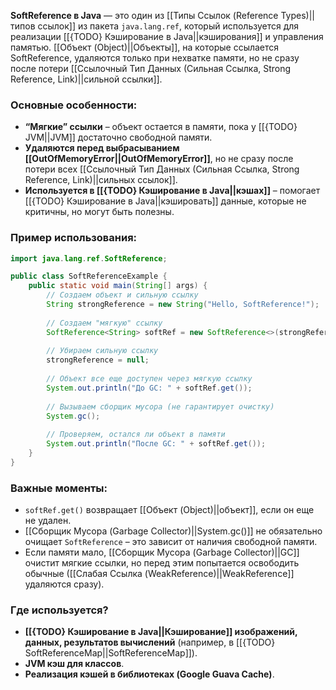 **SoftReference в Java** — это один из [[Типы Ссылок (Reference Types)||типов ссылок]] из пакета `java.lang.ref`, который используется для реализации [[{TODO} Кэширование в Java||кэширования]] и управления памятью. [[Объект (Object)||Объекты]], на которые ссылается SoftReference, удаляются только при нехватке памяти, но не сразу после потери [[Ссылочный Тип Данных (Сильная Ссылка, Strong Reference, Link)||сильной ссылки]].

### Основные особенности:

- **“Мягкие” ссылки** – объект остается в памяти, пока у [[{TODO} JVM||JVM]] достаточно свободной памяти.
- **Удаляются перед выбрасыванием [[OutOfMemoryError||OutOfMemoryError]]**, но не сразу после потери всех [[Ссылочный Тип Данных (Сильная Ссылка, Strong Reference, Link)||сильных ссылок]].
- **Используется в [[{TODO} Кэширование в Java||кэшах]]** – помогает [[{TODO} Кэширование в Java||кэшировать]] данные, которые не критичны, но могут быть полезны.

### Пример использования:

```java
import java.lang.ref.SoftReference;

public class SoftReferenceExample {
    public static void main(String[] args) {
        // Создаем объект и сильную ссылку
        String strongReference = new String("Hello, SoftReference!");
		
        // Создаем "мягкую" ссылку
        SoftReference<String> softRef = new SoftReference<>(strongReference);
		
        // Убираем сильную ссылку
        strongReference = null;
		
        // Объект все еще доступен через мягкую ссылку
        System.out.println("До GC: " + softRef.get());
		
        // Вызываем сборщик мусора (не гарантирует очистку)
        System.gc();
		
        // Проверяем, остался ли объект в памяти
        System.out.println("После GC: " + softRef.get());
    }
}
```

### Важные моменты:

- `softRef.get()` возвращает [[Объект (Object)||объект]], если он еще не удален.
- [[Сборщик Мусора (Garbage Collector)||System.gc()]] не обязательно очищает `SoftReference` – это зависит от наличия свободной памяти.
- Если памяти мало, [[Сборщик Мусора (Garbage Collector)||GC]] очистит мягкие ссылки, но перед этим попытается освободить обычные ([[Слабая Ссылка (WeakReference)||WeakReference]] удаляются сразу).

### Где используется?

- **[[{TODO} Кэширование в Java||Кэширование]] изображений, данных, результатов вычислений** (например, в [[{TODO} SoftReferenceMap||SoftReferenceMap]]).
- **JVM кэш для классов**.
- **Реализация кэшей в библиотеках (Google Guava Cache)**.